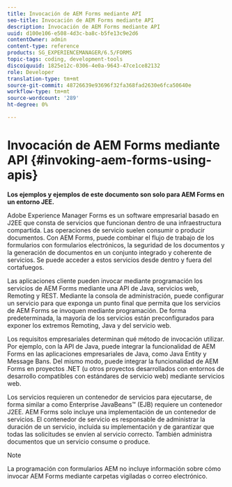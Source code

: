 ```yaml
---
title: Invocación de AEM Forms mediante API
seo-title: Invocación de AEM Forms mediante API
description: Invocación de AEM Forms mediante API
uuid: d100e106-e508-4d3c-ba8c-b5fe13c9e2d6
contentOwner: admin
content-type: reference
products: SG_EXPERIENCEMANAGER/6.5/FORMS
topic-tags: coding, development-tools
discoiquuid: 1825e12c-0306-4e0a-9643-47ce1ce82132
role: Developer
translation-type: tm+mt
source-git-commit: 48726639e93696f32fa368fad2630e6fca50640e
workflow-type: tm+mt
source-wordcount: '289'
ht-degree: 0%

---
```



# Invocación de AEM Forms mediante API {#invoking-aem-forms-using-apis}

**Los ejemplos y ejemplos de este documento son solo para AEM Forms en un entorno JEE.**

Adobe Experience Manager Forms es un software empresarial basado en J2EE que consta de servicios que funcionan dentro de una infraestructura compartida. Las operaciones de servicio suelen consumir o producir documentos. Con AEM Forms, puede combinar el flujo de trabajo de los formularios con formularios electrónicos, la seguridad de los documentos y la generación de documentos en un conjunto integrado y coherente de servicios. Se puede acceder a estos servicios desde dentro y fuera del cortafuegos.

Las aplicaciones cliente pueden invocar mediante programación los servicios de AEM Forms mediante una API de Java, servicios web, Remoting y REST. Mediante la consola de administración, puede configurar un servicio para que exponga un punto final que permita que los servicios de AEM Forms se invoquen mediante programación. De forma predeterminada, la mayoría de los servicios están preconfigurados para exponer los extremos Remoting, Java y del servicio web.

Los requisitos empresariales determinan qué método de invocación utilizar. Por ejemplo, con la API de Java, puede integrar la funcionalidad de AEM Forms en las aplicaciones empresariales de Java, como Java Entity y Message Bans. Del mismo modo, puede integrar la funcionalidad de AEM Forms en proyectos .NET (u otros proyectos desarrollados con entornos de desarrollo compatibles con estándares de servicio web) mediante servicios web.

Los servicios requieren un contenedor de servicios para ejecutarse, de forma similar a como Enterprise JavaBeans™ (EJB) requiere un contenedor J2EE. AEM Forms solo incluye una implementación de un contenedor de servicios. El contenedor de servicio es responsable de administrar la duración de un servicio, incluida su implementación y de garantizar que todas las solicitudes se envíen al servicio correcto. También administra documentos que un servicio consume o produce.

>[!NOTE]
>
>La programación con formularios AEM no incluye información sobre cómo invocar AEM Forms mediante carpetas vigiladas o correo electrónico.


